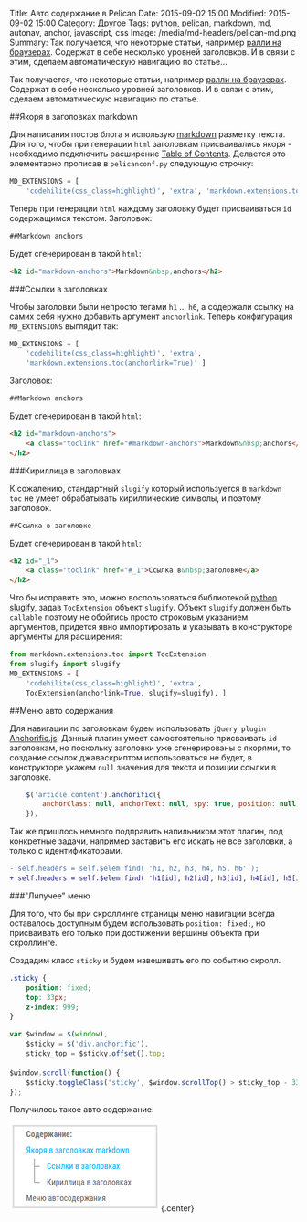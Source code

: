 Title: Авто содержание в Pelican
Date: 2015-09-02 15:00
Modified: 2015-09-02 15:00
Category: Другое
Tags: python, pelican, markdown, md, autonav, anchor, javascript, css
Image: /media/md-headers/pelican-md.png
Summary:
    Так получается, что некоторые статьи, например
    [ралли на браузерах](|filename|/python-browsers.md).
    Содержат в себе несколько уровней заголовков. И в связи с этим,
    сделаем автоматическую навигацию по статье...

Так получается, что некоторые статьи, например
[ралли на браузерах](|filename|/python-browsers.md). Содержат в себе несколько
уровней заголовков. И в связи с этим, сделаем автоматическую навигацию
по статье.

##Якоря в заголовках markdown

Для написания постов блога я использую 
[markdown](http://daringfireball.net/projects/markdown/) разметку текста.
Для того, чтобы при генерации `html` заголовкам присваивались якоря - необходимо
подключить расширение
[Table of Contents](https://pythonhosted.org/Markdown/extensions/toc.html).
Делается это элементарно прописав в `pelicanconf.py` следующую строчку:

```python
MD_EXTENSIONS = [
    'codehilite(css_class=highlight)', 'extra', 'markdown.extensions.toc' ]
```

Теперь при генерации `html` каждому заголовку будет присваиваться `id`
содержащимся текстом. Заголовок:

```Markdown
##Markdown anchors
```

Будет сгенерирован в такой `html`:

```html
<h2 id="markdown-anchors">Markdown&nbsp;anchors</h2>
```

###Ссылки в заголовках

Чтобы заголовки были непросто тегами `h1` ... `h6`, а содержали ссылку на
самих себя нужно добавить аргумент `anchorlink`. Теперь конфигурация
`MD_EXTENSIONS` выглядит так:

```python
MD_EXTENSIONS = [
    'codehilite(css_class=highlight)', 'extra',
    'markdown.extensions.toc(anchorlink=True)' ]
```

Заголовок:

```Markdown
##Markdown anchors
```

Будет сгенерирован в такой `html`:

```html
<h2 id="markdown-anchors">
    <a class="toclink" href="#markdown-anchors">Markdown&nbsp;anchors</a>
</h2>
```

###Кириллица в заголовках

К сожалению, стандартный `slugify` который используется в `markdown toc` не
умеет обрабатывать кириллические символы, и поэтому заголовок.

```Markdown
##Ссылка в заголовке
```

Будет сгенерирован в такой `html`:

```html
<h2 id="_1">
    <a class="toclink" href="#_1">Ссылка в&nbsp;заголовке</a>
</h2>
```

Что бы исправить это, можно воспользоваться библиотекой
[python slugify](https://pypi.python.org/pypi/python-slugify), задав
`TocExtension` объект `slugify`. Объект `slugify` должен быть `callable`
поэтому не обойтись просто строковым указанием аргументов, придется явно
импортировать и указывать в конструкторе аргументы для расширения:

```python
from markdown.extensions.toc import TocExtension
from slugify import slugify
MD_EXTENSIONS = [
    'codehilite(css_class=highlight)', 'extra',
    TocExtension(anchorlink=True, slugify=slugify), ]
```

##Меню авто содержания

Для навигации по заголовкам будем использовать `jQuery plugin`
[Anchorific.js](http://renaysha.me/anchorific-js/). Данный плагин умеет
самостоятельно присваивать `id` заголовкам, но поскольку заголовки уже
сгенерированы с якорями, то создание ссылок джаваскриптом использоваться
не будет, в конструкторе укажем `null` значения для текста и позиции ссылки
в заголовке.

```javascript
    $('article.content').anchorific({
        anchorClass: null, anchorText: null, spy: true, position: null, anchor: null,
    });
```

Так же пришлось немного подправить напильником этот плагин, под конкретные задачи,
например заставить его искать не все заголовки, а только с идентификаторами.

```diff
- self.headers = self.$elem.find( 'h1, h2, h3, h4, h5, h6' );
+ self.headers = self.$elem.find( 'h1[id], h2[id], h3[id], h4[id], h5[id], h6[id]' );
```

###"Липучее" меню

Для того, что бы при скроллинге страницы меню навигации всегда оставалось
доступным будем использовать `position: fixed;`, но присваивать его только
при достижении вершины объекта при скроллинге.

Создадим класс `sticky` и будем навешивать его по событию скролл.

```css
.sticky {
    position: fixed;
    top: 33px;
    z-index: 999;
}
```

```javascript
var $window = $(window),
    $sticky = $('div.anchorific'),
    sticky_top = $sticky.offset().top;

$window.scroll(function() {
    $sticky.toggleClass('sticky', $window.scrollTop() > sticky_top - 33);
});
```

Получилось такое авто содержание:

![nav](/media/md-headers/nav.png){.center}
